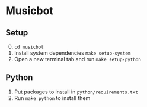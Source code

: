 # Musicbot

## Setup

0. `cd musicbot`
1. Install system dependencies `make setup-system`
2. Open a new terminal tab and run `make setup-python`

## Python

1. Put packages to install in `python/requirements.txt`
2. Run `make python` to install them

